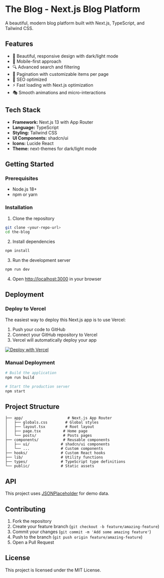 # The Blog - Next.js Blog Platform

A beautiful, modern blog platform built with Next.js, TypeScript, and Tailwind CSS.

## Features

- 🎨 Beautiful, responsive design with dark/light mode
- 📱 Mobile-first approach
- 🔍 Advanced search and filtering
- 📄 Pagination with customizable items per page
- 🎯 SEO optimized
- ⚡ Fast loading with Next.js optimization
- 🎭 Smooth animations and micro-interactions

## Tech Stack

- **Framework:** Next.js 13 with App Router
- **Language:** TypeScript
- **Styling:** Tailwind CSS
- **UI Components:** shadcn/ui
- **Icons:** Lucide React
- **Theme:** next-themes for dark/light mode

## Getting Started

### Prerequisites

- Node.js 18+ 
- npm or yarn

### Installation

1. Clone the repository
```bash
git clone <your-repo-url>
cd the-blog
```

2. Install dependencies
```bash
npm install
```

3. Run the development server
```bash
npm run dev
```

4. Open [http://localhost:3000](http://localhost:3000) in your browser

## Deployment

### Deploy to Vercel

The easiest way to deploy this Next.js app is to use Vercel:

1. Push your code to GitHub
2. Connect your GitHub repository to Vercel
3. Vercel will automatically deploy your app

[![Deploy with Vercel](https://vercel.com/button)](https://vercel.com/new/clone?repository-url=https://github.com/your-username/your-repo-name)

### Manual Deployment

```bash
# Build the application
npm run build

# Start the production server
npm start
```

## Project Structure

```
├── app/                    # Next.js App Router
│   ├── globals.css        # Global styles
│   ├── layout.tsx         # Root layout
│   ├── page.tsx          # Home page
│   └── posts/            # Posts pages
├── components/           # Reusable components
│   ├── ui/              # shadcn/ui components
│   └── ...              # Custom components
├── hooks/               # Custom React hooks
├── lib/                 # Utility functions
├── types/               # TypeScript type definitions
└── public/              # Static assets
```

## API

This project uses [JSONPlaceholder](https://jsonplaceholder.typicode.com/) for demo data.

## Contributing

1. Fork the repository
2. Create your feature branch (`git checkout -b feature/amazing-feature`)
3. Commit your changes (`git commit -m 'Add some amazing feature'`)
4. Push to the branch (`git push origin feature/amazing-feature`)
5. Open a Pull Request

## License

This project is licensed under the MIT License.